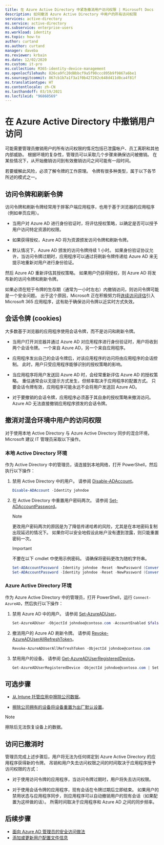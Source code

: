 ```yaml
---
title: 在 Azure Active Directory 中紧急撤消用户访问权限 | Microsoft Docs
description: 如何撤消 Azure Active Directory 中用户的所有访问权限
services: active-directory
ms.service: active-directory
ms.subservice: enterprise-users
ms.workload: identity
ms.topic: how-to
author: curtand
ms.author: curtand
manager: daveba
ms.reviewer: krbain
ms.date: 12/02/2020
ms.custom: it-pro
ms.collection: M365-identity-device-management
ms.openlocfilehash: 826ca9fc20d8bbcf9a5f90ccc895b9f9867a6be1
ms.sourcegitcommit: 867cb1b7a1f3a1f0b427282c648d411d0ca4f81f
ms.translationtype: HT
ms.contentlocale: zh-CN
ms.lasthandoff: 03/19/2021
ms.locfileid: "96860569"
---
```

# <a name="revoke-user-access-in-azure-active-directory"></a>在 Azure Active Directory 中撤销用户访问

可能需要管理员撤销用户的所有访问权限的情况包括已泄露帐户、员工离职和其他内部威胁。 根据环境的复杂性，管理员可以采取几个步骤来确保访问被撤销。 在某些情况下，从开始撤销访问到有效撤销访问之间可能有一段时间。

若要缓解此风险，必须了解令牌的工作原理。 令牌有很多种类型，属于以下各节所述的模式之一。

## <a name="access-tokens-and-refresh-tokens"></a>访问令牌和刷新令牌

访问令牌和刷新令牌经常用于胖客户端应用程序，也用于基于浏览器的应用程序（例如单页应用）。

- 当用户对 Azure AD 进行身份验证时，将评估授权策略，以确定是否可以授予用户访问特定资源的权限。  

- 如果获得授权，Azure AD 将为资源颁发访问令牌和刷新令牌。  

- 默认情况下，Azure AD 颁发的访问令牌持续 1 小时。 如果身份验证协议允许，当访问令牌过期时，应用程序可以通过将刷新令牌传递给 Azure AD 来无提示地重新对用户进行身份验证。

然后 Azure AD 重新评估其授权策略。 如果用户仍获得授权，则 Azure AD 将发布新的访问令牌和刷新令牌。

如果必须在短于令牌的生存期（通常为一小时左右）内撤销访问，则访问令牌可能是一个安全问题。 出于这个原因，Microsoft 正在积极努力将[连续访问评估](../conditional-access/concept-continuous-access-evaluation.md)引入 Microsoft 365 应用程序，这有助于确保访问令牌以近实时方式失效。  

## <a name="session-tokens-cookies"></a>会话令牌 (cookies)

大多数基于浏览器的应用程序使用会话令牌，而不是访问和刷新令牌。  

- 当用户打开浏览器并通过 Azure AD 对应用程序进行身份验证时，用户将收到两个会话令牌。 一个来自 Azure AD，另一个来自应用程序。  

- 应用程序发出自己的会话令牌后，对该应用程序的访问将由应用程序的会话控制。 此时，用户只受应用程序能够识别的授权策略的影响。

- 当应用程序将用户发送回 Azure AD 时，会经常重新评估 Azure AD 的授权策略。 重估通常会以无提示方式发生，但频率取决于应用程序的配置方式。 只要会话令牌有效，应用程序可能永远不会将用户发送回 Azure AD。

- 对于要撤销的会话令牌，应用程序必须基于其自身的授权策略来撤消访问。 Azure AD 无法直接撤销应用程序颁发的会话令牌。  

## <a name="revoke-access-for-a-user-in-the-hybrid-environment"></a>撤消对混合环境中用户的访问权限

对于使用本地 Active Directory 与 Azure Active Directory 同步的混合环境，Microsoft 建议 IT 管理员采取以下操作。  

### <a name="on-premises-active-directory-environment"></a>本地 Active Directory 环境

作为 Active Directory 中的管理员，请连接到本地网络，打开 PowerShell，然后执行以下操作：

1. 禁用 Active Directory 中的用户。 请参阅 [Disable-ADAccount](/powershell/module/addsadministration/disable-adaccount)。

    ```PowerShell
    Disable-ADAccount -Identity johndoe  
    ```

1. 在 Active Directory 中重置用户密码两次。 请参阅 [Set-ADAccountPassword](/powershell/module/addsadministration/set-adaccountpassword)。

    > [!NOTE]
    > 更改用户密码两次的原因是为了降低传递哈希的风险，尤其是在本地密码复制出现延迟的情况下。 如果你可以安全地假设此帐户没有遭到泄露，则只能重置密码一次。

    > [!IMPORTANT] 
    > 不要在以下 cmdlet 中使用示例密码。 请确保将密码更改为随机字符串。

    ```PowerShell
    Set-ADAccountPassword -Identity johndoe -Reset -NewPassword (ConvertTo-SecureString -AsPlainText "p@ssw0rd1" -Force)
    Set-ADAccountPassword -Identity johndoe -Reset -NewPassword (ConvertTo-SecureString -AsPlainText "p@ssw0rd2" -Force)
    ```

### <a name="azure-active-directory-environment"></a>Azure Active Directory 环境

作为 Azure Active Directory 中的管理员，打开 PowerShell，运行 ``Connect-AzureAD``，然后执行以下操作：

1. 禁用 Azure AD 中的用户。 请参阅 [Set-AzureADUser](/powershell/module/azuread/Set-AzureADUser)。

    ```PowerShell
    Set-AzureADUser -ObjectId johndoe@contoso.com -AccountEnabled $false
    ```
1. 撤消用户的 Azure AD 刷新令牌。 请参阅 [Revoke-AzureADUserAllRefreshToken](/powershell/module/azuread/revoke-azureaduserallrefreshtoken)。

    ```PowerShell
    Revoke-AzureADUserAllRefreshToken -ObjectId johndoe@contoso.com
    ```

1. 禁用用户的设备。 请参阅 [Get-AzureADUserRegisteredDevice](/powershell/module/azuread/get-azureaduserregistereddevice)。

    ```PowerShell
    Get-AzureADUserRegisteredDevice -ObjectId johndoe@contoso.com | Set-AzureADDevice -AccountEnabled $false
    ```

## <a name="optional-steps"></a>可选步骤

- [从 Intune 托管应用中擦除公司数据](/mem/intune/apps/apps-selective-wipe)。

- [擦除公司拥有的设备将设备重置为出厂默认设置](/mem/intune/remote-actions/devices-wipe)。

> [!NOTE]
> 擦除后无法恢复设备上的数据。

## <a name="when-access-is-revoked"></a>访问已撤消时

管理员完成上述步骤后，用户将无法为任何绑定到 Azure Active Directory 的应用程序获得新的令牌。 吊销和用户失去访问权限之间的时间取决于应用程序授予访问权限的方式：

- 对于使用访问令牌的应用程序，当访问令牌过期时，用户将失去访问权限。

- 对于使用会话令牌的应用程序，现有会话在令牌过期后立即结束。 如果用户的禁用状态与应用程序同步，则应用程序可以自动撤销用户的现有会话（如果配置为这样做的话）。  所需时间取决于应用程序和 Azure AD 之间的同步频率。

## <a name="next-steps"></a>后续步骤

- [面向 Azure AD 管理员的安全访问做法](../roles/security-planning.md)
- [添加或更新用户配置文件信息](../fundamentals/active-directory-users-profile-azure-portal.md)
